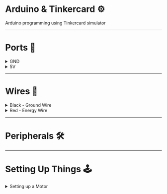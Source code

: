 # Arduino & Tinkercard ⚙
Arduino programming using Tinkercard simulator

-----

# Ports 📌
<details>
<summary>GND</summary>
<dl>
  <dt> * Ground Port</dt>
  <dd> </dd>
</dl>
</details>

<details>
<summary>5V</summary>
<dl>
  <dt>* Volt Port</dt>
  <dd> </dd>
</dl>
</details>

-----

# Wires 🔌
<details>
<summary>Black - Ground Wire</summary>
<dl>
  <dt>* Ground Wire</dt>
  <dd>It takes energy from the circuit</dd>
</dl>
</details>

<details>
<summary>Red - Energy Wire</summary>
<dl>
  <dt>* Volt Wire</dt>
  <dd>It gives energy to the circuit</dd>
</dl>
</details>

-----

# Peripherals 🛠


------

# Setting Up Things 🕹
<details>
<summary>Setting up a Motor</summary>
<dl>
  <dt>1. Connect the red wire on 5v port</dt>
  <dd>The red wire is for volts</dd>

  <dt>2. Connect the black wire on GND port</dt>
  <dd>The black one is for grounding</dd>
</dl>

![Capture](https://user-images.githubusercontent.com/37451620/93835796-ccb4a800-fc56-11ea-83eb-242b0519ef4e.PNG)

</details>


